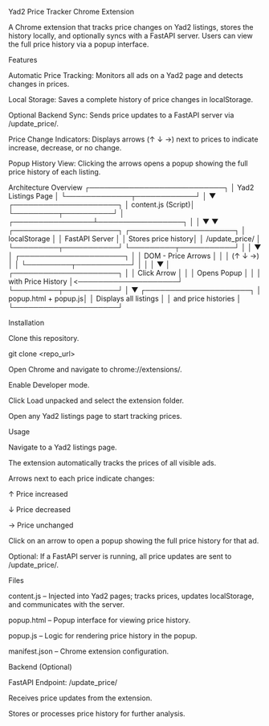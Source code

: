 Yad2 Price Tracker Chrome Extension

A Chrome extension that tracks price changes on Yad2 listings, stores the history locally, and optionally syncs with a FastAPI server. Users can view the full price history via a popup interface.

Features

Automatic Price Tracking: Monitors all ads on a Yad2 page and detects changes in prices.

Local Storage: Saves a complete history of price changes in localStorage.

Optional Backend Sync: Sends price updates to a FastAPI server via /update_price/.

Price Change Indicators: Displays arrows (↑ ↓ →) next to prices to indicate increase, decrease, or no change.

Popup History View: Clicking the arrows opens a popup showing the full price history of each listing.

Architecture Overview
             ┌───────────────────────────┐
             │   Yad2 Listings Page      │
             └─────────────┬────────────┘
                           │
                           ▼
                 ┌─────────────────────┐
                 │  content.js (Script)│
                 └─────────┬──────────┘
                           │
          ┌────────────────┴─────────────────┐
          │                                  │
          ▼                                  ▼
┌─────────────────────┐           ┌─────────────────────┐
│  localStorage        │           │  FastAPI Server     │
│  Stores price history│           │  /update_price/     │
└─────────┬───────────┘           └─────────┬───────────┘
          │                                  │
          ▼                                  │
┌─────────────────────┐                      │
│  DOM - Price Arrows │                      │
│  (↑ ↓ →)            │                      │
└─────────┬───────────┘                      │
          │                                  │
          ▼                                  │
┌─────────────────────┐                      │
│  Click Arrow         │                      │
│  Opens Popup         │                      │
│  with Price History  │<────────────────────┘
└─────────┬───────────┘
          │
          ▼
┌─────────────────────┐
│  popup.html + popup.js│
│  Displays all listings │
│  and price histories   │
└─────────────────────┘

Installation

Clone this repository.

git clone <repo_url>


Open Chrome and navigate to chrome://extensions/.

Enable Developer mode.

Click Load unpacked and select the extension folder.

Open any Yad2 listings page to start tracking prices.

Usage

Navigate to a Yad2 listings page.

The extension automatically tracks the prices of all visible ads.

Arrows next to each price indicate changes:

↑ Price increased

↓ Price decreased

→ Price unchanged

Click on an arrow to open a popup showing the full price history for that ad.

Optional: If a FastAPI server is running, all price updates are sent to /update_price/.

Files

content.js – Injected into Yad2 pages; tracks prices, updates localStorage, and communicates with the server.

popup.html – Popup interface for viewing price history.

popup.js – Logic for rendering price history in the popup.

manifest.json – Chrome extension configuration.

Backend (Optional)

FastAPI Endpoint: /update_price/

Receives price updates from the extension.

Stores or processes price history for further analysis.
